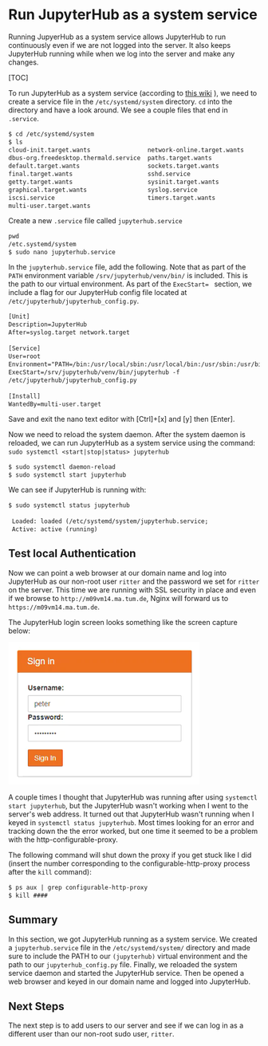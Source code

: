 # Run JupyterHub as a system service

Running JupyerHub as a system service allows JupyterHub to run continuously even if we are not logged into the server. It also keeps JupyterHub running while when we log into the server and make any changes.

[TOC]

To run JupyterHub as a system service (according to [this wiki](https://github.com/jupyterhub/jupyterhub/wiki/Run-jupyterhub-as-a-system-service)
), we need to create a service file in the ```/etc/systemd/system``` directory. ```cd``` into the directory and have a look around. We see a couple files that end in ```.service```.

```text
$ cd /etc/systemd/system
$ ls
cloud-init.target.wants                network-online.target.wants
dbus-org.freedesktop.thermald.service  paths.target.wants
default.target.wants                   sockets.target.wants
final.target.wants                     sshd.service
getty.target.wants                     sysinit.target.wants
graphical.target.wants                 syslog.service
iscsi.service                          timers.target.wants
multi-user.target.wants
```

Create a new ```.service``` file called ```jupyterhub.service```

```text
pwd
/etc.systemd/system
$ sudo nano jupyterhub.service
```

In the ```jupyterhub.service``` file, add the following. Note that as part of the ```PATH``` environment variable ```/srv/jupyterhub/venv/bin/``` is included. This is the path to our virtual environment. As part of the ```ExecStart= ``` section, we include a flag for our JupyterHub config file located at  ```/etc/jupyterhub/jupyterhub_config.py```. 

```text
[Unit]
Description=JupyterHub
After=syslog.target network.target

[Service]
User=root
Environment="PATH=/bin:/usr/local/sbin:/usr/local/bin:/usr/sbin:/usr/bin:/srv/jupyterhub/venv/bin/"
ExecStart=/srv/jupyterhub/venv/bin/jupyterhub -f /etc/jupyterhub/jupyterhub_config.py

[Install]
WantedBy=multi-user.target
```

Save and exit the nano text editor with [Ctrl]+[x] and [y] then [Enter]. 

Now we need to reload the system daemon. After the system daemon is reloaded, we can run JupyterHub as a system service using the command: ```sudo systemctl <start|stop|status> jupyterhub```

```text
$ sudo systemctl daemon-reload
$ sudo systemctl start jupyterhub
```

We can see if JupyterHub is running with:

```text
$ sudo systemctl status jupyterhub

 Loaded: loaded (/etc/systemd/system/jupyterhub.service; 
 Active: active (running)
```

## Test local Authentication

Now we can point a web browser at our domain name and log into JupyterHub as our non-root user ```ritter``` and the password we set for ```ritter``` on the server. This time we are running with SSL security in place and even if we browse to ```http://m09vm14.ma.tum.de```, Nginx will forward us to ```https://m09vm14.ma.tum.de```.

The JupyterHub login screen looks something like the screen capture below:

![JupyterHub PAM Login](images/jupyterhub_pam_spawner_login.png)

A couple times I thought that JupyterHub was running after using ```systemctl start jupyterhub```, but the JupyterHub wasn't working when I went to the server's web address. It turned out that JupyterHub wasn't running when I keyed in ```systemctl status jupyterhub```. Most times looking for an error and tracking down the the error worked, but one time it seemed to be a problem with the http-configurable-proxy. 

The following command will shut down the proxy if you get stuck like I did (insert the number corresponding to the configurable-http-proxy process after the ```kill``` command):

```text
$ ps aux | grep configurable-http-proxy
$ kill #### 
```

## Summary

In this section, we got JupyterHub running as a system service. We created a ```jupyterhub.service``` file in the ```/etc/systemd/system/``` directory and made sure to include the PATH to our ```(jupyterhub)``` virtual environment and the path to our ```jupyterhub_config.py``` file. Finally, we reloaded the system service daemon and started the JupyterHub service. Then be opened a web browser and keyed in our domain name and logged into JupyterHub. 

## Next Steps

The next step is to add users to our server and see if we can log in as a different user than our non-root sudo user, ```ritter```.
